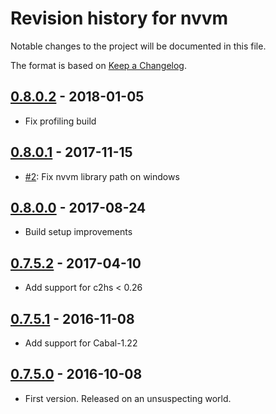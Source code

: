 # Revision history for nvvm

Notable changes to the project will be documented in this file.

The format is based on [Keep a Changelog](http://keepachangelog.com/).

## [0.8.0.2] - 2018-01-05
  * Fix profiling build

## [0.8.0.1] - 2017-11-15
  * [#2]: Fix nvvm library path on windows

## [0.8.0.0] - 2017-08-24
  * Build setup improvements

## [0.7.5.2] - 2017-04-10
  * Add support for c2hs < 0.26

## [0.7.5.1] - 2016-11-08
  * Add support for Cabal-1.22

## [0.7.5.0] - 2016-10-08
  * First version. Released on an unsuspecting world.


[0.8.0.2]:      https://github.com/tmcdonell/nvvm/compare/v0.8.0.1...v0.8.0.2
[0.8.0.1]:      https://github.com/tmcdonell/nvvm/compare/v0.8.0.0...v0.8.0.1
[0.8.0.0]:      https://github.com/tmcdonell/nvvm/compare/v0.7.5.2...v0.8.0.0
[0.7.5.2]:      https://github.com/tmcdonell/nvvm/compare/0.7.5.1...v0.7.5.2
[0.7.5.1]:      https://github.com/tmcdonell/nvvm/compare/0.7.5.0...0.7.5.1
[0.7.5.0]:      https://github.com/tmcdonell/nvvm/compare/953f6c0b99b8d667a8e261722a8daeeaba162435...0.7.5.0

[#2]:           https://github.com/tmcdonell/nvvm/pull/2

